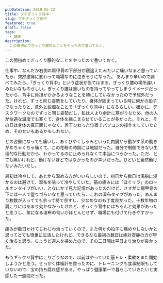 ```yaml
---
pubDatetime: 2019-05-22
title: プチぎっくり背中
slug: プチぎっくり背中
featured: true
draft: false
tags:
  - 健康
description:
  この間初めてぎっくり腰的なことをやったので書いておく。
---
```


この間初めてぎっくり腰的なことをやったので書いておく。

仕事中、なんだか右側の肩甲骨の下部分が寝違えたみたいに痛いなぁと思っていたら、突然激痛に変わって職場なのに泣きそうになった。
あんまり辛いので調べてみたら、「ぎっくり背中」という症状が当てはまる。ぎっくり腰の場所違いみたいなものらしい。ぎっくり腰は重いものを持ってやってしまうイメージだったから、背中に負担がかかるようなことを特にしていなかったので予想外だった。けれど、ずっと同じ姿勢をしていたり、身体が固まっている時に何かの拍子でなったりと、意外と些細なことで「ぎっくり背中」になるらしい。確かに、デスクワークなのでずっと同じ姿勢だし、私は人より余計に寒がりなため、他の人が快適な温度でも寒くて、身体を縮こまらせていることが多かった。それと、その日は身体の真正面じゃなく、若干ひねった位置でパソコンの操作をしていたため、そのせいもあるかもしれない。

どの姿勢になっても痛いし、あくびやくしゃみといった内臓から動かす系の動きがめちゃくちゃ痛くて、この花粉の時期には地獄だった。自分で制御できない生理的な行動だから、わかってるのに止められなくて本当につらかった。ただ、とても痛いけれど、動けないほどではなかったのが幸いだった。ひどいと全然動けないみたいだし。

最初は冷やして、あとから温める方がいいらしいので、初日から数日は湯船に浸かるのは避けて、湿布を貼って冷やしていた。筋の痛みには「ほぐリラ」のロールオンタイプがいい、となにかで見た記憶があったのだけど、さすがに肩甲骨の下には一人で塗りづらいなと思っていたら、これの湿布タイプがあった。あんまり枚数が入ってても余って持て余すし、少なめなのも丁度良かった。十数年物の肩こりにはあまり効かなかったけれど、ぎっくり背中にはちゃんと効果があったと思うし、気になる湿布の匂いがほとんどせず、職場にも付けて行きやすかった。

痛みが数日かけてじわじわ治っていくので、また何かの拍子に痛めやしないかと思ってとても慎重に生活したけれど、できるなら最初の数日は絶対安静の方が早く治ると思う。ちょうど週末を挟めたので、その二日間は平日より治りが良かった。

もうギックリ背中はこりごりなので、以前はやっていた筋トレ・柔軟をまた開始しようかと思う。せっかく体組計を買ったのに、トレーニングも食事制限もしていないので、宝の持ち腐れ感がある。やっぱり健康第一で暮らしていきたいと実感した一週間だった。